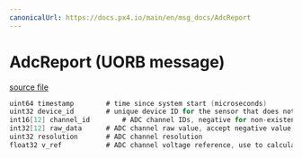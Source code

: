 ```yaml
---
canonicalUrl: https://docs.px4.io/main/en/msg_docs/AdcReport
---
```


# AdcReport (UORB message)



[source file](https://github.com/PX4/PX4-Autopilot/blob/release/1.14/msg/AdcReport.msg)

```c
uint64 timestamp		# time since system start (microseconds)
uint32 device_id		# unique device ID for the sensor that does not change between power cycles
int16[12] channel_id		# ADC channel IDs, negative for non-existent, TODO: should be kept same as array index
int32[12] raw_data		# ADC channel raw value, accept negative value, valid if channel ID is positive
uint32 resolution		# ADC channel resolution
float32 v_ref			# ADC channel voltage reference, use to calculate LSB voltage(lsb=scale/resolution)

```
